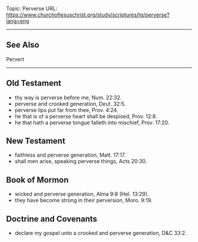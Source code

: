 Topic: Perverse
URL: https://www.churchofjesuschrist.org/study/scriptures/tg/perverse?lang=eng

---

## See Also

Pervert

---

## Old Testament

- thy way is perverse before me, Num. 22:32.
- perverse and crooked generation, Deut. 32:5.
- perverse lips put far from thee, Prov. 4:24.
- he that is of a perverse heart shall be despised, Prov. 12:8.
- he that hath a perverse tongue falleth into mischief, Prov. 17:20.

## New Testament

- faithless and perverse generation, Matt. 17:17.
- shall men arise, speaking perverse things, Acts 20:30.

## Book of Mormon

- wicked and perverse generation, Alma 9:8 (Hel. 13:29).
- they have become strong in their perversion, Moro. 9:19.

## Doctrine and Covenants

- declare my gospel unto a crooked and perverse generation, D&C 33:2.

